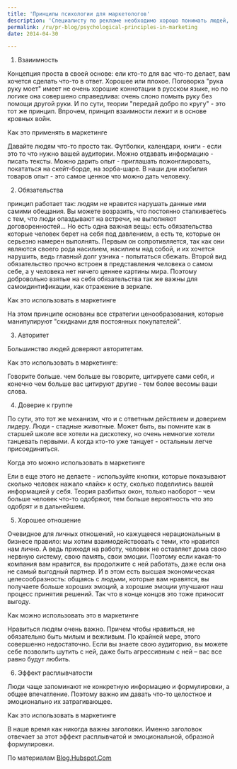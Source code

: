 ```yaml
---
title: 'Принципы психологии для маркетологов'
description: 'Специалисту по рекламе необходимо хорошо понимать людей, причем понимать о них порой больше чем они сами понимают о себе. 1) Взаиимность'
permalink: /ru/pr-blog/psychological-principles-in-marketing
date: 2014-04-30

---
```


1) Взаиимность

Концепция проста в своей основе: ели кто-то для вас что-то делает, вам хочется сделать что-то в ответ. Хорошее или плохое. Поговорка "рука руку моет" имеет не очень хорошие коннотации в русском языке, но по логике она совершено справедлива: очень слоно помыть руку без помощи другой руки. И по сути, теории "передай добро по кругу" - это тот же принцип. Впрочем, принцип взаимности лежит и в основе кровных войн.

Как это применять в маркетинге

Давайте людям что-то просто так. Футболки, календари, книги - если это то что нужно вашей аудитории. Можно отдавать информацию - писать тексты. Можно дарить опыт - приглашать пожонглировать, покататься на скейт-борде, на зорба-шаре. В наши дни изобилия товаров опыт - это самое ценное что можно дать человеку.

2) Обязательства

принцип работает так: людям не нравится нарушать данные ими самими обещания. Вы можете возразить, что постоянно сталкиваетесь с тем, что люди опаздывают на встречи, не выполняют договоренностей... Но есть одна важная вещь: есть обязательства которые человек берет на себя под давлением, а есть те, которые он серьезно намерен выполнять. Первым он сопротивляется, так как они являются своего рода насилием, насилием над собой, и их хочется нарушить, ведь главный долг узника - попытаться сбежать. Второй вид обязательство прочно встроен в представления человека о самом себе, а у человека нет ничего ценнее картины мира. Поэтому добровольно взятые на себя обязательства так же важны для самоидинтификации, как отражение в зеркале.

Как это использовать в маркетинге

На этом принципе основаны все стратегии ценообразования, которые манипулируют "скидками для постоянных покупателей".

3) Авторитет

Большинство людей доверяют авторитетам.

Как это использовать в маркетинге:

Говорите больше. чем больше вы говорите, цитируете сами себя, и конечно чем больше вас цитируют другие - тем более весомы ваши слова.

4) Доверие к группе

По сути, это тот же механизм, что и с ответным действием и доверием лидеру. Люди - стадные животные. Может быть, вы помните как в старшей школе все хотели на дискотеку, но очень немногие хотели танцевать первыми. А когда кто-то уже танцует - остальным легче присоединиться.

Когда это можно использовать в маркетинге

Ели в еще этого не делаете -  используйте кнопки, которые показывают сколько человек нажало «лайк» к осту, сколько поделились вашей информацией у себя. Теория разбитых окон, только наоборот – чем больше человек что-то одобряют, тем больше вероятность что это одобрят и в дальнейшем.

5) Хорошее отношение

Очевидное для личных отношений, но кажущееся нерациональным в бизнесе правило: мы хотим взаимодействовать с теми, кто нравится нам лично.  А ведь приходя на работу, человек не оставляет дома свою нервную систему, свою память, свои эмоции. Поэтому если какая-то компания вам нравится, вы продолжите с ней работать, даже если она не самый выгодный партнер. И в этом есть высшая экономическая целесообразность: общаясь с людьми, которые вам нравятся, вы получаете больше хороших эмоций, а хорошие эмоции улучшают наш процесс принятия решений. Так что в конце концов это тоже приносит выгоду.

Как можно использовать это в маркетинге

Нравиться людям очень важно. Причем чтобы нравиться, не обязательно быть милым и вежливым. По крайней мере, этого совершенно недостаточно. Если вы знаете свою аудиторию, вы можете себе позволить шутить с ней, даже быть агрессивным с ней – вас все равно будут любить.

6) Эффект расплывчатости

Люди чаще запоминают не конкретную информацию и формулировки, а общее впечатление. Поэтому важно им давать что-то целостное и эмоционально их затрагивающее.

Как это использовать в маркетинге

В наше время как никогда важны заголовки. Именно заголовок отвечает за этот эффект расплывчатой и эмоциональной, образной формулировки.

По материалам <a href="https://blog.hubspot.com/marketing/psychology-marketers-revealing-principles-human-behavior">Blog.Hubspot.Com</a>

